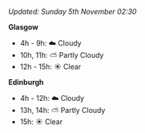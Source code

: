 *Updated: Sunday 5th November 02:30*

**Glasgow**

* 4h - 9h: :cloud: Cloudy
* 10h, 11h: :partly_sunny: Partly Cloudy
* 12h - 15h: :sunny: Clear

**Edinburgh**

* 4h - 12h: :cloud: Cloudy
* 13h, 14h: :partly_sunny: Partly Cloudy
* 15h: :sunny: Clear
